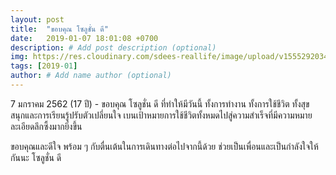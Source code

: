 ```yaml
---
layout: post
title:  "ขอบคุณ โซลูชั่น ดี"
date:   2019-01-07 18:01:08 +0700
description: # Add post description (optional)
img: https://res.cloudinary.com/sdees-reallife/image/upload/v1555292034/IMG_20190107_175322358.jpg # Add image post (optional)
tags: [2019-01]
author: # Add name author (optional)
---
```

7 มกราคม 2562 (17 ปี) - ขอบคุณ โซลูชั่น ดี ที่ทำให้มีวันนี้ ทั้งการทำงาน ทั้งการใช้ชีวิต ทั้งสุข สนุกและการเรียนรู้ปรับตัวเปลี่ยนใจ เบนเป้าหมายการใช้ชีวิตทั้งหมดไปสู่ความสำเร็จที่มีความหมายละเอียดลึกซึ้งมากยิ่งขึ้น

ขอบคุณและดีใจ พร้อม ๆ กับตื่นเต้นในการเดินทางต่อไปจากนี้ด้วย ช่วยเป็นเพื่อนและเป็นกำลังใจให้กันนะ โซลูชั่น ดี
